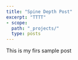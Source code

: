 ```yaml
---
title: "Spine Depth Post"
excerpt: "TTTT"
- scope:
  path: "_projects/"
  type: posts
---
```


This is my firs sample post